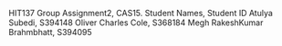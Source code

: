 HIT137 Group Assignment2, CAS15.
Student Names, Student ID
Atulya Subedi, S394148
Oliver Charles Cole, S368184
Megh RakeshKumar Brahmbhatt, S394095

